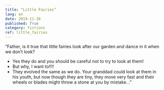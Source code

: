 ```yaml
---
title: “Little Fairies”
lang: en
date: 2019-11-26
published: True
category: fictions
ref: little_fairies
--- 
```


“Father, is it true that little fairies look after our garden and dance in it when we don’t look?   
- Yes they do and you should be careful not to try to look at them!
- But why, I want to!!!!
- They evolved the same as we do. Your granddad could look at them in his youth, but now though they are tiny, they move very fast and their wheels or blades might throw a stone at you by mistake...”